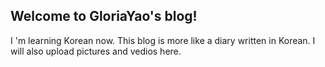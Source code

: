 ## Welcome to GloriaYao's blog!
I 'm learning Korean now. This blog is more like a diary written in Korean. 
I will also upload pictures and vedios here. 
